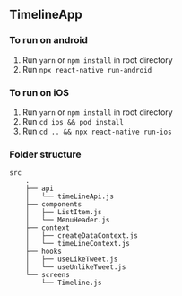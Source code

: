 ## TimelineApp

### To run on android

1. Run ```yarn``` or ```npm install``` in root directory
2. Run ```npx react-native run-android```

### To run on iOS

1. Run ```yarn``` or ```npm install``` in root directory
2. Run ```cd ios && pod install```
3. Run ```cd .. && npx react-native run-ios```

### Folder structure

```
src
    .
    ├── api
    │   └── timeLineApi.js
    ├── components
    │   ├── ListItem.js
    │   └── MenuHeader.js
    ├── context
    │   ├── createDataContext.js
    │   └── timeLineContext.js
    ├── hooks
    │   ├── useLikeTweet.js
    │   └── useUnlikeTweet.js
    └── screens
        └── Timeline.js

```

